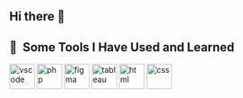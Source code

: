## Hi there 👋

<!--
**tamimisa/tamimisa** is a ✨ _special_ ✨ repository because its `README.md` (this file) appears on your GitHub profile.

- 🔭 I’m currently working on ...
- 🌱 I’m currently learning ...
-->
<h2> 🚀 &nbsp;Some Tools I Have Used and Learned</h2>
<p align="left">
<img src="https://cdn.jsdelivr.net/gh/devicons/devicon/icons/vscode/vscode-original.svg" alt="vscode" width="45" height="45"/>
<img src="https://cdn.jsdelivr.net/gh/devicons/devicon/icons/php/php-original.svg" alt="php" width="45" height="45"/>
<img src="https://cdn.prod.website-files.com/652573f752f7acbb92e633e0/65577893ab916362d298f7e9_figma.png" alt="figma" width="45" height="45"/>
<img src="https://cdn.iconscout.com/icon/free/png-256/free-tableau-icon-download-in-svg-png-gif-file-formats--software-logo-freebies-pack-logos-icons-4489898.png" alt="tableau" width="45" height="45"/>
<img src="https://cdn-icons-png.flaticon.com/512/1532/1532556.png" alt="html" width="45" height="45"/>
<img src="https://w7.pngwing.com/pngs/224/77/png-transparent-website-web-internet-css-style-css3-technology-social-media-logos-i-flat-colorful-icon.png" alt="css" width="45" height="45"/>


</p>
